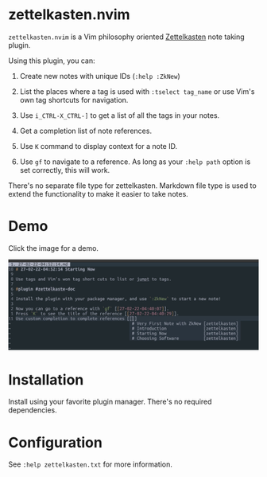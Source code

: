 # zettelkasten.nvim

`zettelkasten.nvim` is a Vim philosophy oriented [Zettelkasten](https://zettelkasten.de) note
taking plugin.

Using this plugin, you can:

1. Create new notes with unique IDs (`:help :ZkNew`)

2. List the places where a tag is used with `:tselect tag_name` or use Vim's own tag shortcuts for
   navigation.

3. Use `i_CTRL-X_CTRL-]` to get a list of all the tags in your notes.

4. Get a completion list of note references.

5. Use `K` command to display context for a note ID.

6. Use `gf` to navigate to a reference. As long as your `:help path` option is set correctly, this
   will work.

There's no separate file type for zettelkasten. Markdown file type is used to extend the
functionality to make it easier to take notes.

# Demo

Click the image for a demo.

[![demo](assets/screenshot.png)](https://youtu.be/WBYdzsFIkUk)

# Installation

Install using your favorite plugin manager. There's no required dependencies.

# Configuration

See `:help zettelkasten.txt` for more information.
